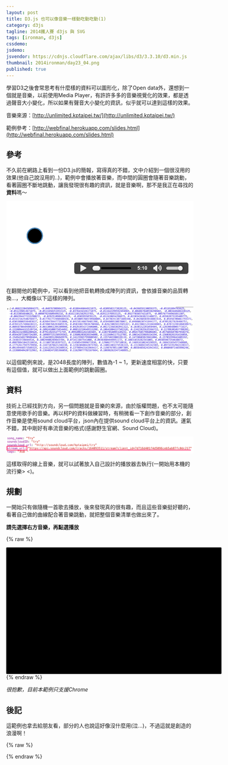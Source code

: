 ```yaml
---
layout: post
title: D3.js 也可以像音樂一樣動吃動吃動(1)
category: d3js
tagline: 2014鐵人賽 d3js 與 SVG
tags: [ironman, d3js]
cssdemo:
jsdemo:
jsvendor: https://cdnjs.cloudflare.com/ajax/libs/d3/3.3.10/d3.min.js
thumbnail: 2014ironman/day23_04.png
published: true
---
```


學習D3之後會常思考有什麼樣的資料可以圖形化，除了Open data外，還想到一個就是音樂，以前使用Media Player，有許許多多的音樂視覺化的效果，都是透過聲音大小變化，所以如果有聲音大小變化的資訊，似乎就可以達到這樣的效果。


<!-- more -->

音樂來源：[http://unlimited.kptaipei.tw/](http://unlimited.kptaipei.tw/)

範例參考：[http://webfinal.herokuapp.com/slides.html](http://webfinal.herokuapp.com/slides.html)

## 參考

不久前在網路上看到一份D3.js的簡報，寫得真的不錯，文中介紹到一個很沒用的效果(他自己說沒用的..)，範例中會播放著音樂，而中間的圓圈會隨著音樂跳動，看著圓圈不斷地跳動，讓我發現很有趣的資訊，就是音樂啊，那不是我正在尋找的**資料**嗎～

![](/images/2014ironman/day23_01.png)

在翻閱他的範例中，可以看到他把音軌轉換成陣列的資訊，會依據音樂的品質轉換...，大概像以下這樣的陣列。

![](/images/2014ironman/day23_02.png)

以這個範例來說，是2048長度的陣列，數值為-1 ~ 1，更新速度相當的快，只要有這個值，就可以做出上面範例的跳動圓圈。

## 資料

技術上已經找到方向，另一個問題就是音樂的來源，由於版權問題，也不太可能隨意使用歌手的音樂。再以柯P的資料做練習時，有稍微看一下創作音樂的部分，創作音樂是使用sound cloud平台，json內在提供sound cloud平台上的資訊。運氣不錯，其中剛好有串流音樂的格式(感謝野生官網、Sound Cloud)。

![](/images/2014ironman/day23_03.png)

這樣取得的線上音樂，就可以試著放入自己設計的播放器去執行(一開始用本機的流行樂> <)。

## 規劃

一開始只有做隨機一首歌去播放，後來發現真的很有趣，而且這些音樂挺好聽的，看著自己做的曲線配合著音樂跳動，就把整個音樂清單也做出來了。

**請先選擇右方音樂，再點選播放**

{% raw %}
<div class="demo">
<div class="player">
  <div class="visual">
  </div>
  <div class="playlist">
  </div>
  <div class="controller">
  </div>
</div>
</div>
{% endraw %}

*很抱歉，目前本範例只支援Chrome*


## 後記

這範例也拿去給朋友看，部分的人也說這好像沒什麼用(泣...)，不過這就是創造的浪漫啊！

{% raw %}
<style>
.player {
  background-color: #000;
  width: 540px;
  padding: 20px;
  border-radius: 2px;
}
.player circle{
  fill: none;
}
path {
  stroke: DodgerBlue;
  fill: none;
}
.visual{
  float: left;
}
.playlist{
  float: right;
  width: 200px;
  height: 300px;
  overflow-y: auto;
}
.playlist a{
  color: white;
  display: block;
  cursor: pointer;
}
.playlist a.selected {
  color: DeepSkyBlue;
}
.controller{
  clear: both;
}
</style>

<script>

var kpMusic = 'http://api.kptaipei.tw/v1/musics/1?accessToken=kp54103aa1efbe14.85567715'
//柯p資料路徑

var dataMusic = ""; //音樂資料
var colorBase = 0; //圓圈的顏色起始
var context; //音樂格式
var h = 100, w = 300;

d3.json(kpMusic, function(data){ //取得柯P音樂資料
  console.log(data.data)
  dataMusic = data.data; //存到dataMusic
  playlist() //執行下一個function
});


//這部分是建立基本的layout
var svg = d3.select(".visual").append('svg')
  .attr({
    width: 300,
    height: 300
  });

//畫面中的圓圈
circle = svg.append('circle')
  .attr({
    cx: 150,
    cy: 150
  });

//播放中音樂的文字
playtext = svg.append('text')
  .attr({
    x: 20,
    y: 20,
    width: 260,
    fill: "white"
  })

//中央跳動的曲線
rect = svg.append('g')//增加一個群組g
    .attr('width', w)
    .attr('height', h)
    .attr('transform', 'translate(0,' + (h)  + ')');
path = rect.append('path')


var audio = new Audio(); //建立音樂
function playlist(){
d3.select(".playlist").selectAll("a").data(dataMusic) //右方先插入歌單
  .enter()
  .append("a")
  .text(function(d){ return d.song_name }) //傳入音樂名稱
  .attr("class", "song"); //插入Class，作為控制用



  audio.controls = true; //html5 音樂控制器
  audio.preload = true; //html5 預先下載
  document.querySelector('.controller').appendChild(audio);
  //指定部分插入html5 audio元件

  d3.selectAll(".song").on("click", function(d){
    playsong(d); //點擊歌單時載入音樂
  });
}

//瀏覽器驗證
try
{
  context = new webkitAudioContext();
}
catch(e)
{
  try
    {
      context= new AudioContext();
    }
  catch(e)
    {
    }
}

function processAudio(e) { //如果音樂開始執行時
  //取得音軌資訊
  var buffer = e.inputBuffer.getChannelData(0);
  var out = e.outputBuffer.getChannelData(0);
  var amp = 0;

  // Iterate through buffer to get max amplitude
  for (var i = 0; i < buffer.length; i++) {
    var loud = Math.abs(buffer[i]);
    if(loud > amp) {
      amp = loud;
    }
    // write input samples to output unchanged
    out[i] = buffer[i];
  };

  newBuffer = Array.prototype.slice.call(buffer,0,64)
  //由於來源陣列長度有2048，這邊只取64就好
  console.log(newBuffer.length)


  var xScale = d3.scale.linear().domain([0, newBuffer.length]).range([0, w]);
  var yScale = d3.scale.linear().domain([1, -1]).range([h, 0]);
  //先前有提到資料最大及最小就是-1 ~ 1，輸出範圍就是曲線跳動的最大範圍

  var line = d3.svg.line()
      .x(function(d,i) {
        return xScale(i + 1); //利用尺度運算資料索引，傳回x的位置
      })
      .y(function(d) {
        return yScale(d); //利用尺度運算資料的值，傳回y的位置
      });

  colorBase ++; //讓顏色隨著時間變化
  var color = d3.hsl(colorBase % 360, .7,.7); //d3.hsl色彩運算

  circle.attr("r",20+(amp*50)) //圓圈大小變換，以及顏色變換
  .attr("fill", color)
  .attr("stroke", color);

  path.attr('d', line(newBuffer)); //將音樂資料套用至曲線
}

//以下為音樂相關的code
var node = context.createMediaElementSource(audio);
var processor = context.createScriptProcessor(2048,1,1);

function playsong(d){
  console.log(d)
  audio.src = d.stream_url;
  playtext.text(d.song_name + ' / ' + d.groupname)
  audio.addEventListener('canplaythrough',function() {

    processor.onaudioprocess = processAudio;
    node.connect(processor);
    processor.connect(context.destination);
  });
}

</script>
{% endraw %}
